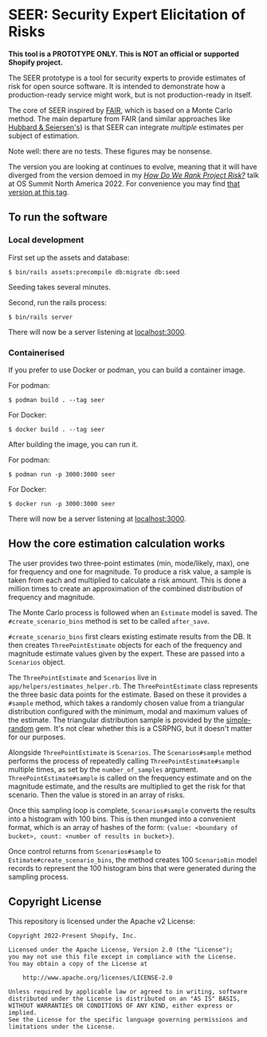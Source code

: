 # SEER: Security Expert Elicitation of Risks

**This tool is a PROTOTYPE ONLY. This is NOT an official or supported Shopify project.**

The SEER prototype is a tool for security experts to provide estimates of risk
for open source software. It is intended to demonstrate how a production-ready
service might work, but is not production-ready in itself.

The core of SEER inspired by [FAIR](https://www.fairinstitute.org/), which is
based on a Monte Carlo method. The main departure from FAIR (and similar
approaches like [Hubbard & Seiersen's](https://www.google.com/books/edition/How_to_Measure_Anything_in_Cybersecurity/AwD0BgAAQBAJ?hl=en)) is that SEER
can integrate _multiple_ estimates per subject of estimation.

Note well: there are no tests. These figures may be nonsense.

The version you are looking at continues to evolve, meaning that it will have
diverged from the version demoed in my [_How Do We Rank Project Risk?_](https://ossna2022.sched.com/event/e992f6daac4b7c79223c101ab9ec7de1) talk at
OS Summit North America 2022.
For convenience you may find [that version at this tag](https://github.com/Shopify/seer-prototype/tree/ranking-project-risk-presentation).

## To run the software

### Local development

First set up the assets and database:

```shell
$ bin/rails assets:precompile db:migrate db:seed
```

Seeding takes several minutes.

Second, run the rails process:

```shell
$ bin/rails server
```

There will now be a server listening at [localhost:3000](http://localhost:3000/).

### Containerised

If you prefer to use Docker or podman, you can build a container image.

For podman:
```shell
$ podman build . --tag seer
```

For Docker:
```shell
$ docker build . --tag seer
```

After building the image, you can run it.

For podman:
```shell
$ podman run -p 3000:3000 seer
```

For Docker:
```shell
$ docker run -p 3000:3000 seer
```

There will now be a server listening at [localhost:3000](http://localhost:3000/).

## How the core estimation calculation works

The user provides two three-point estimates (min, mode/likely, max), one
for frequency and one for magnitude. To produce a risk value, a sample is
taken from each and multiplied to calculate a risk amount. This is done a
million times to create an approximation of the combined distribution of
frequency and magnitude.

The Monte Carlo process is followed when an `Estimate` model is saved. The
`#create_scenario_bins` method is set to be called `after_save`.

`#create_scenario_bins` first clears existing estimate results from the DB.
It then creates `ThreePointEstimate` objects for each of the frequency and
magnitude estimate values given by the expert. These are passed into a
`Scenarios` object.

The `ThreePointEstimate` and `Scenarios` live in `app/helpers/estimates_helper.rb`.
The `ThreePointEstimate` class represents the three basic data points for the
estimate. Based on these it provides a `#sample` method, which takes a randomly
chosen value from a triangular distribution configured with the minimum, modal
and maximum values of the estimate. The triangular distribution sample is provided
by the [simple-random](https://github.com/ealdent/simple-random) gem. It's not
clear whether this is a CSRPNG, but it doesn't matter for our purposes.

Alongside `ThreePointEstimate` is `Scenarios`. The `Scenarios#sample` method performs
the process of repeatedly calling `ThreePointEstimate#sample` multiple times, as
set by the `number_of_samples` argument. `ThreePointEstimate#sample` is called
on the frequency estimate and on the magnitude estimate, and the results are
multiplied to get the risk for that scenario. Then the value is stored in an
array of risks.

Once this sampling loop is complete, `Scenarios#sample` converts the results
into a histogram with 100 bins. This is then munged into a convenient format,
which is an array of hashes of the form:
`{value: <boundary of bucket>, count: <number of results in bucket>}`.

Once control returns from `Scenarios#sample` to `Estimate#create_scenario_bins`,
the method creates 100 `ScenarioBin` model records to represent the 100 histogram
bins that were generated during the sampling process.

## Copyright License

This repository is licensed under the Apache v2 License:

```
Copyright 2022-Present Shopify, Inc.

Licensed under the Apache License, Version 2.0 (the "License");
you may not use this file except in compliance with the License.
You may obtain a copy of the License at

    http://www.apache.org/licenses/LICENSE-2.0

Unless required by applicable law or agreed to in writing, software
distributed under the License is distributed on an "AS IS" BASIS,
WITHOUT WARRANTIES OR CONDITIONS OF ANY KIND, either express or implied.
See the License for the specific language governing permissions and
limitations under the License.
```

